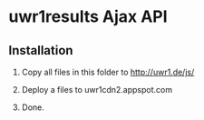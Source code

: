 # uwr1results Ajax API

## Installation

1. Copy all files in this folder to http://uwr1.de/js/

2. Deploy a files to uwr1cdn2.appspot.com

3. Done.
